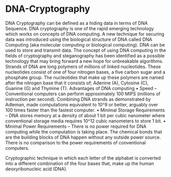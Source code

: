 # DNA-Cryptography
DNA Cryptography can be defined as a hiding data in terms of DNA Sequence. DNA cryptography is one of the rapid emerging technology which works on concepts of DNA computing. A new technique for securing data was introduced using the biological structure of DNA called DNA Computing (aka  molecular computing or biological computing). DNA can be used to store and transmit data. The concept of using DNA computing in the fields of cryptography and steganography has been identified as a possible technology that may bring forward a new hope for unbreakable algorithms. Strands of DNA are long polymers of millions of linked nucleotides. These nucleotides consist of one of four nitrogen bases, a five carbon sugar and a phosphate group. The nucleotides that make up these polymers are named after the nitrogen base that it consists of; Adenine (A), Cytosine (C), Guanine (G) and Thymine (T).
Advantages of DNA computing
•	Speed – Conventional computers can perform approximately 100 MIPS (millions of instruction per second). Combining DNA strands as demonstrated by Adleman, made computations equivalent to 10^9 or better, arguably over 100 times faster than the fastest computer.
•	Minimal Storage Requirements – DNA stores memory at a density of about 1 bit per cubic nanometer where conventional storage media requires 10^12 cubic nanometers to store 1 bit.
•	Minimal Power Requirements – There is no power required for DNA computing while the computation is taking place. The chemical bonds that are the building blocks of DNA happen without any outside power source. There is no comparison to the power requirements of conventional computers.

Cryptographic technique in which each letter of the alphabet is converted into a different combination of the four bases that, make up the human deoxyribonucleic acid (DNA).
